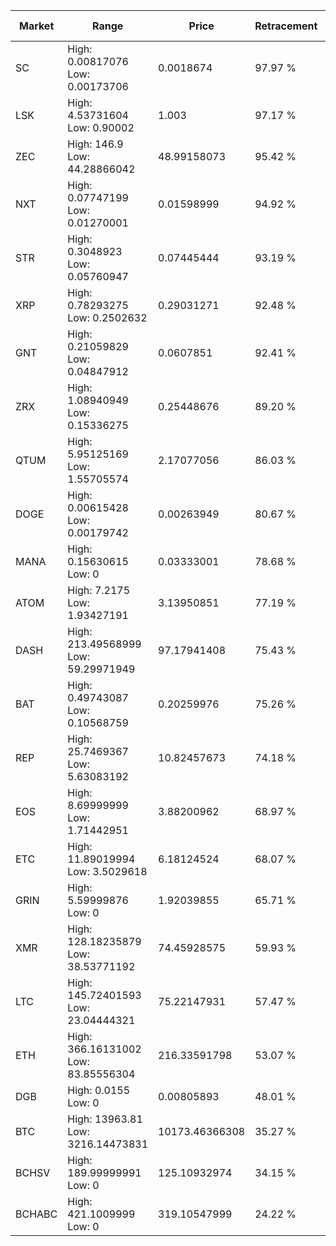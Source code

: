 | Market | Range | Price| Retracement | Doubles to 50% |
| --- | --- | --- | --- | --- |
| SC | High: 0.00817076<br />Low: 0.00173706 | 0.0018674 | 97.97 % | 2.65 |
| LSK | High: 4.53731604<br />Low: 0.90002 | 1.003 | 97.17 % | 2.71 |
| ZEC | High: 146.9<br />Low: 44.28866042 | 48.99158073 | 95.42 % | 1.95 |
| NXT | High: 0.07747199<br />Low: 0.01270001 | 0.01598999 | 94.92 % | 2.82 |
| STR | High: 0.3048923<br />Low: 0.05760947 | 0.07445444 | 93.19 % | 2.43 |
| XRP | High: 0.78293275<br />Low: 0.2502632 | 0.29031271 | 92.48 % | 1.78 |
| GNT | High: 0.21059829<br />Low: 0.04847912 | 0.0607851 | 92.41 % | 2.13 |
| ZRX | High: 1.08940949<br />Low: 0.15336275 | 0.25448676 | 89.20 % | 2.44 |
| QTUM | High: 5.95125169<br />Low: 1.55705574 | 2.17077056 | 86.03 % | 1.73 |
| DOGE | High: 0.00615428<br />Low: 0.00179742 | 0.00263949 | 80.67 % | 1.51 |
| MANA | High: 0.15630615<br />Low: 0 | 0.03333001 | 78.68 % | 2.34 |
| ATOM | High: 7.2175<br />Low: 1.93427191 | 3.13950851 | 77.19 % | 1.46 |
| DASH | High: 213.49568999<br />Low: 59.29971949 | 97.17941408 | 75.43 % | 1.40 |
| BAT | High: 0.49743087<br />Low: 0.10568759 | 0.20259976 | 75.26 % | 1.49 |
| REP | High: 25.7469367<br />Low: 5.63083192 | 10.82457673 | 74.18 % | 1.45 |
| EOS | High: 8.69999999<br />Low: 1.71442951 | 3.88200962 | 68.97 % | 1.34 |
| ETC | High: 11.89019994<br />Low: 3.5029618 | 6.18124524 | 68.07 % | 1.25 |
| GRIN | High: 5.59999876<br />Low: 0 | 1.92039855 | 65.71 % | 1.46 |
| XMR | High: 128.18235879<br />Low: 38.53771192 | 74.45928575 | 59.93 % | 1.12 |
| LTC | High: 145.72401593<br />Low: 23.04444321 | 75.22147931 | 57.47 % | 1.12 |
| ETH | High: 366.16131002<br />Low: 83.85556304 | 216.33591798 | 53.07 % | 1.04 |
| DGB | High: 0.0155<br />Low: 0 | 0.00805893 | 48.01 % | 0.00 |
| BTC | High: 13963.81<br />Low: 3216.14473831 | 10173.46366308 | 35.27 % | 0.00 |
| BCHSV | High: 189.99999991<br />Low: 0 | 125.10932974 | 34.15 % | 0.00 |
| BCHABC | High: 421.1009999<br />Low: 0 | 319.10547999 | 24.22 % | 0.00 |
